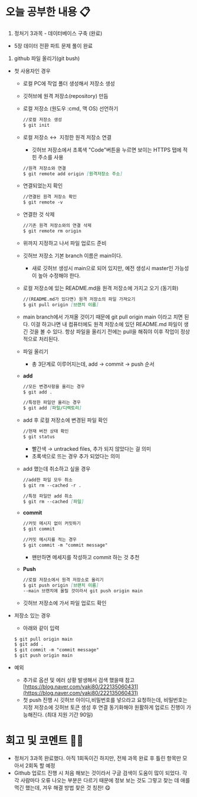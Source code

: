 # 오늘 공부한 내용 📋

1. 정처기 3과목 - 데이터베이스 구축 (완료)
- 5장 데이터 전환 파트 문제 풀이 완료
1. github 파일 올리기(git bush)
- 첫 사용자인 경우
    - 로컬 PC에 작업 폴더 생성해서 저장소 생성
    - 깃허브에 원격 저장소(repository) 만듬
    - 로컬 저장소 (원도우 :cmd, 맥 OS) 선언하기
        
        ```markdown
        //로컬 저장소 생성
        $ git init
        ```
        
    - 로컬 저장소 ↔  지정한 원격 저장소 연결
        - 깃허브 저장소에서 초록색 "Code"버튼을 누르면 보이는 HTTPS 탭에 적힌 주소를 사용
        
        ```markdown
        //원격 저장소와 연결
        $ git remote add origin [원격저장소 주소]
        ```
        
    - 연결되었는지 확인
        
        ```markdown
        //연결된 원격 저장소 확인
        $ git remote -v
        ```
        
    - 연결한 것 삭제
        
        ```markdown
        //기존 원격 저장소와의 연결 삭제
        $ git remote rm origin
        ```
        
    - 위까지 지정하고 나서 파일 업로드 준비
    - 깃허브 저장소 기본 branch 이름은 main이다.
        - 새로 깃허브 생성시 main으로 되어 있지만, 예전 생성시 master인 가능성이 높아 수정해야 한다.
    - 로컬 저장소에 있는 README.md을 원격 저장소에 가지고 오기 (동기화)
        
        ```markdown
        //(README.md가 있다면) 원격 저장소의 파일 가져오기
        $ git pull origin [브랜치 이름]
        ```
        
    - main branch에서 가져올 것이기 때문에 git pull origin main 이라고 치면 된다.
    이걸 하고나면 내 컴퓨터에도 원격 저장소에 있던 README.md 파일이 생긴 것을 볼 수 있다.
    항상 파일을 올리기 전에는 pull을 해줘야 이후 작업이 정상적으로 처리된다.
    - 파일 올리기
        - 총 3단계로 이루어지는데, add → commit → push 순서
    - **add**
        
        ```markdown
        //모든 변경사항을 올리는 경우
        $ git add .
        
        //특정한 파일만 올리는 경우
        $ git add [파일/디렉토리]
        ```
        
    - add 후 로컬 저장소에 변경된 파일 확인
        
        ```markdown
        //현재 버전 상태 확인
        $ git status
        ```
        
        - 빨간색 → untracked files, 추가 되지 않았다는 걸 의미
        - 초록색으로 뜨는 경우 추가 되었다는 의미
    - add 했는데 취소하고 싶을 경우
        
        ```markdown
        //add한 파일 모두 취소
        $ git rm --cached -r .
        
        //특정 파일만 add 취소
        $ git rm --cached [파일]
        ```
        
    - **commit**
        
        ```markdown
        //커밋 메시지 없이 커밋하기
        $ git commit
        
        //커밋 메시지를 적는 경우
        $ git commit -m "commit message"
        ```
        
        - 왠만하면 메세지를 작성하고 commit 하는 것 추천
    - **Push**
        
        ```markdown
        //로컬 저장소에서 원격 저장소로 올리기
        $ git push origin [브랜치 이름]
        --main 브랜치에 올릴 것이라서 git push origin main
        ```
        
    - 깃허브 저장소에 가서 파일 업로드 확인

- 저장소 있는 경우
    - 아래와 같이 입력
    
    ```markdown
    $ git pull origin main
    $ git add .
    $ git commit -m "commit message"
    $ git push origin main
    ```
    

- 예외
    - 추가로 옵션 및 에러 상황 발생해서 검색 했을때 참고 [https://blog.naver.com/yaki80/222135060431](https://blog.naver.com/yaki80/222135060431)
    - 첫 push 진행 시 깃허브 아이디,비밀번호를 넣으라고 요청하는데, 비밀번호는 지정 저장소에 깃허브 토큰 생성 후 연결 동기화해야 원활하게 업로드 진행이 가능해진다. (최대 지원 기간 90일)

# 회고 및 코멘트 🙏🏻

- 정처기 3과목 완료했다. 아직 1회독이긴 하지만, 전체 과목 완료 후 틀린 항목만 모아서 2회독 할 예정
- Github 업로드 진행 시 처음 해보는 것이라서 구글 검색이 도움이 많이 되었다. 각각 사람마다 오류 나오는 부분은 다르기 때문에 정보 보는 것도 그렇고 찾는 데 애를 먹긴 했는데, 겨우 해결 방법 찾은 것 칭찬! 😋
